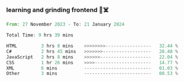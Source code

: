 ### learning and grinding frontend :space_invader::skull_and_crossbones:

<!--START_SECTION:waka-->

```rust
From: 27 November 2023 - To: 21 January 2024

Total Time: 9 hrs 39 mins

HTML         3 hrs 8 mins    >>>>>>>>-----------------   32.44 %
C#           2 hrs 45 mins   >>>>>>>------------------   28.48 %
JavaScript   2 hrs 8 mins    >>>>>>-------------------   22.04 %
CSS          1 hr 26 mins    >>>>---------------------   14.77 %
XML          6 mins          -------------------------   01.03 %
Other        3 mins          -------------------------   00.53 %
```

<!--END_SECTION:waka-->
